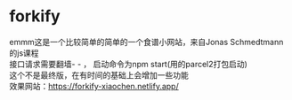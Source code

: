 # forkify
emmm这是一个比较简单的简单的一个食谱小网站，来自Jonas Schmedtmann的js课程 <br>
接口请求需要翻墙- - ， 启动命令为npm start(用的parcel2打包启动)<br>
这个不是最终版，在有时间的基础上会增加一些功能<br>
效果网站：https://forkify-xiaochen.netlify.app/
